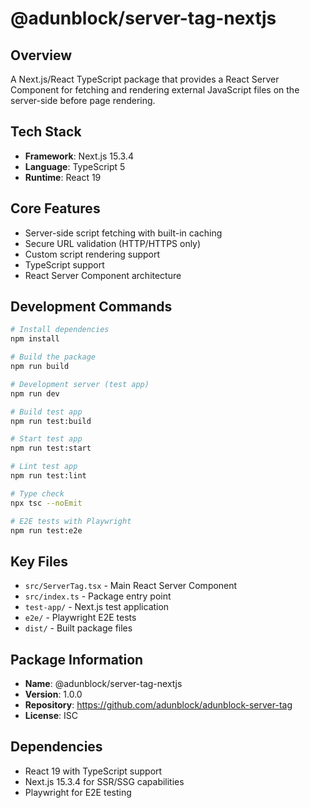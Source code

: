 # @adunblock/server-tag-nextjs

## Overview
A Next.js/React TypeScript package that provides a React Server Component for fetching and rendering external JavaScript files on the server-side before page rendering.

## Tech Stack
- **Framework**: Next.js 15.3.4
- **Language**: TypeScript 5
- **Runtime**: React 19

## Core Features
- Server-side script fetching with built-in caching
- Secure URL validation (HTTP/HTTPS only)
- Custom script rendering support
- TypeScript support
- React Server Component architecture

## Development Commands
```bash
# Install dependencies
npm install

# Build the package
npm run build

# Development server (test app)
npm run dev

# Build test app
npm run test:build

# Start test app
npm run test:start

# Lint test app
npm run test:lint

# Type check
npx tsc --noEmit

# E2E tests with Playwright
npm run test:e2e
```

## Key Files
- `src/ServerTag.tsx` - Main React Server Component
- `src/index.ts` - Package entry point
- `test-app/` - Next.js test application
- `e2e/` - Playwright E2E tests
- `dist/` - Built package files

## Package Information
- **Name**: @adunblock/server-tag-nextjs
- **Version**: 1.0.0
- **Repository**: https://github.com/adunblock/adunblock-server-tag
- **License**: ISC

## Dependencies
- React 19 with TypeScript support
- Next.js 15.3.4 for SSR/SSG capabilities
- Playwright for E2E testing